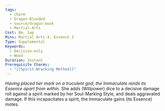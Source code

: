 ```yaml
---
tags:
  - charm
  - Dragon-Blooded
  - source/dragon-book
  - Martial-Arts
Cost: 8m, 1wp
Mins: Martial Arts 4, Essence 3
Type: Supplemental
Keywords:
  - Decisive-only
  - Wood
Duration: Instant
Prerequisite Charms:
  - "[[Spirit-Wracking Method]]"
---
```

*Having placed her mark on a truculent god, the Immaculate rends its Essence apart from within.*
She adds (Willpower) dice to a decisive damage roll against a spirit marked by her Soul-Marking Style, and deals aggravated damage. If this incapacitates a spirit, the Immaculate gains (its Essence) motes.